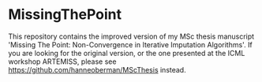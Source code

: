 # MissingThePoint
This repository contains the improved version of my MSc thesis manuscript 'Missing The Point: Non-Convergence in Iterative Imputation Algorithms'. If you are looking for the original version, or the one presented at the ICML workshop ARTEMISS, please see https://github.com/hanneoberman/MScThesis instead.
